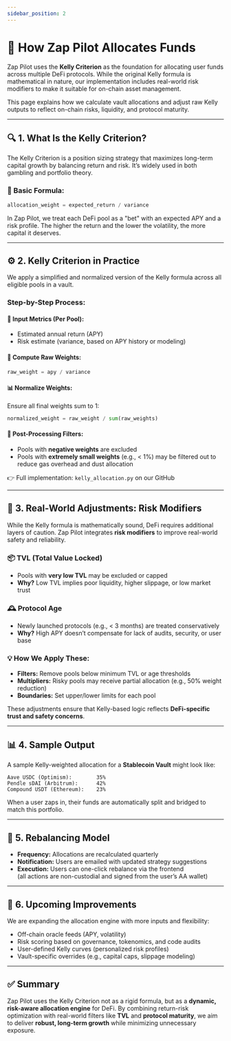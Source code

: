 ```yaml
---
sidebar_position: 2
---
```


# 🔬 How Zap Pilot Allocates Funds

Zap Pilot uses the **Kelly Criterion** as the foundation for allocating user funds across multiple
DeFi protocols. While the original Kelly formula is mathematical in nature, our implementation
includes real-world risk modifiers to make it suitable for on-chain asset management.

This page explains how we calculate vault allocations and adjust raw Kelly outputs to reflect
on-chain risks, liquidity, and protocol maturity.

---

## 🔍 1. What Is the Kelly Criterion?

The Kelly Criterion is a position sizing strategy that maximizes long-term capital growth by
balancing return and risk. It’s widely used in both gambling and portfolio theory.

### 📐 Basic Formula:

```python
allocation_weight = expected_return / variance
```

In Zap Pilot, we treat each DeFi pool as a "bet" with an expected APY and a risk profile. The higher
the return and the lower the volatility, the more capital it deserves.

---

## ⚙️ 2. Kelly Criterion in Practice

We apply a simplified and normalized version of the Kelly formula across all eligible pools in a
vault.

### Step-by-Step Process:

#### 🔢 Input Metrics (Per Pool):

- Estimated annual return (APY)
- Risk estimate (variance, based on APY history or modeling)

#### 🧮 Compute Raw Weights:

```python
raw_weight = apy / variance
```

#### 📊 Normalize Weights:

Ensure all final weights sum to 1:

```python
normalized_weight = raw_weight / sum(raw_weights)
```

#### 🚫 Post-Processing Filters:

- Pools with **negative weights** are excluded
- Pools with **extremely small weights** (e.g., < 1%) may be filtered out to reduce gas overhead and
  dust allocation

👉 Full implementation: `kelly_allocation.py` on our GitHub

---

## 🧱 3. Real-World Adjustments: Risk Modifiers

While the Kelly formula is mathematically sound, DeFi requires additional layers of caution. Zap
Pilot integrates **risk modifiers** to improve real-world safety and reliability.

### 📦 TVL (Total Value Locked)

- Pools with **very low TVL** may be excluded or capped
- **Why?** Low TVL implies poor liquidity, higher slippage, or low market trust

### 🕰 Protocol Age

- Newly launched protocols (e.g., < 3 months) are treated conservatively
- **Why?** High APY doesn’t compensate for lack of audits, security, or user base

### 💡 How We Apply These:

- **Filters:** Remove pools below minimum TVL or age thresholds
- **Multipliers:** Risky pools may receive partial allocation (e.g., 50% weight reduction)
- **Boundaries:** Set upper/lower limits for each pool

These adjustments ensure that Kelly-based logic reflects **DeFi-specific trust and safety
concerns**.

---

## 📊 4. Sample Output

A sample Kelly-weighted allocation for a **Stablecoin Vault** might look like:

```
Aave USDC (Optimism):        35%
Pendle sDAI (Arbitrum):      42%
Compound USDT (Ethereum):    23%
```

When a user zaps in, their funds are automatically split and bridged to match this portfolio.

---

## 🔁 5. Rebalancing Model

- **Frequency:** Allocations are recalculated quarterly
- **Notification:** Users are emailed with updated strategy suggestions
- **Execution:** Users can one-click rebalance via the frontend  
  (all actions are non-custodial and signed from the user’s AA wallet)

---

## 🚀 6. Upcoming Improvements

We are expanding the allocation engine with more inputs and flexibility:

- Off-chain oracle feeds (APY, volatility)
- Risk scoring based on governance, tokenomics, and code audits
- User-defined Kelly curves (personalized risk profiles)
- Vault-specific overrides (e.g., capital caps, slippage modeling)

---

## ✅ Summary

Zap Pilot uses the Kelly Criterion not as a rigid formula, but as a **dynamic, risk-aware allocation
engine** for DeFi. By combining return-risk optimization with real-world filters like **TVL** and
**protocol maturity**, we aim to deliver **robust, long-term growth** while minimizing unnecessary
exposure.
